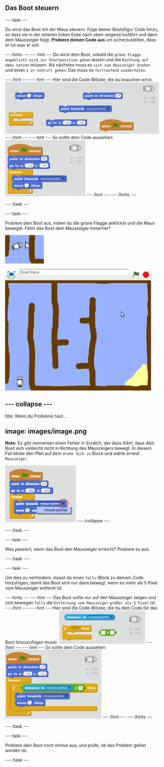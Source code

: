 ## Das Boot steuern

\--- task \---

Du wirst das Boot mit der Maus steuern. Füge deiner Bootsfigur Code hinzu, so dass sie in der unteren linken Ecke nach oben zeigend losfährt und dann dem Mauszeiger folgt. **Probiere deinen Code aus** um sicherzustellen, dass er tut was er soll.

\--- hints \--- \--- hint \--- Du wirst dein Boot, sobald die `grüne Flagge angeklickt wird`, `zur Startposition gehen` lassen und die `Richtung auf oben setzen` müssen. Als nächstes muss es `sich zum Mauszeiger drehen` und einen `1 er-Schritt gehen`. Das muss es `fortlaufend wiederholen`.

\--- /hint \--- \--- hint \--- Hier sind die Code-Blöcke, die du brauchen wirst: ![screenshot](images/boat-move-blocks.png) \--- /hint \--- \--- hint \--- So sollte dein Code aussehen: ![screenshot](images/boat-move-code.png) \--- /hint \--- \--- /hints \---

\--- /task \---

\--- task \---

Probiere dein Boot aus, indem du die grüne Flagge anklickst und die Maus bewegst. Fährt das Boot dem Mauszeiger hinterher?

![screenshot](images/boat-mouse.png)

![screenshot](images/boat-pointer-test-anim.gif)

## \--- collapse \---

title: Wenn du Probleme hast...

## image: images/image.png

**Note:** Es gibt momentan einen Fehler in Scratch, der dazu führt, dass dein Boot sich vielleicht nicht in Richtung des Mauszeigers bewegt. In diesem Fall klicke den Pfeil auf dem `drehe dich zu` Block und wähle erneut `Mauszeiger`.

![screenshot](images/boat-bug.png) \--- /collapse \---

\--- /task \---

\--- task \---

Was passiert, wenn das Boot den Mauszeiger erreicht? Probiere es aus.

\--- /task \---

\--- task \---

Um dies zu verhindern, musst du einen `falls`-Block zu deinem Code hinzufügen, damit das Boot sich nur dann bewegt, wenn es mehr als 5 Pixel vom Mauszeiger entfernt ist.

\--- hints \--- \--- hint \--- Das Boot sollte nur auf den Mauszeiger zeigen und sich bewegen `falls` die `Entfernung vom Mauszeiger` `größer als 5 Pixel` ist. \--- /hint \--- \--- hint \--- Hier sind die Code-Blöcke, die du dem Code für das Boot hinzuzufügen musst: ![screenshot](images/boat-pointer-blocks.png) \--- /hint \--- \--- hint \--- So sollte dein Code aussehen: ![screenshot](images/boat-pointer-code.png) \--- /hint \--- \--- /hints \---

\--- /task \---

\--- task \---

Probiere dein Boot noch einmal aus, und prüfe, ob das Problem gelöst worden ist.

\--- /task \---
